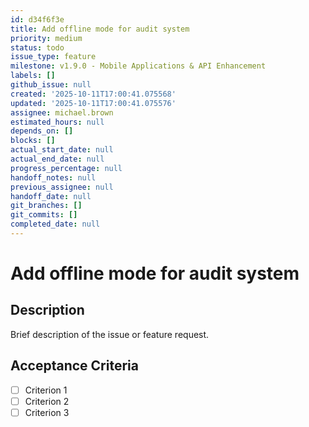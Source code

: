 ```yaml
---
id: d34f6f3e
title: Add offline mode for audit system
priority: medium
status: todo
issue_type: feature
milestone: v1.9.0 - Mobile Applications & API Enhancement
labels: []
github_issue: null
created: '2025-10-11T17:00:41.075568'
updated: '2025-10-11T17:00:41.075576'
assignee: michael.brown
estimated_hours: null
depends_on: []
blocks: []
actual_start_date: null
actual_end_date: null
progress_percentage: null
handoff_notes: null
previous_assignee: null
handoff_date: null
git_branches: []
git_commits: []
completed_date: null
---
```


# Add offline mode for audit system

## Description

Brief description of the issue or feature request.

## Acceptance Criteria

- [ ] Criterion 1
- [ ] Criterion 2
- [ ] Criterion 3